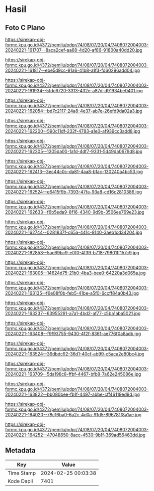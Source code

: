 # Hasil

## Foto C Plano

https://sirekap-obj-formc.kpu.go.id/4372/pemilu/pdpr/74/08/07/20/04/7408072004003-20240221-161707--8aca2cef-aa68-4d20-af86-91800a40dd20.jpg

https://sirekap-obj-formc.kpu.go.id/4372/pemilu/pdpr/74/08/07/20/04/7408072004003-20240221-161817--ebe5d9cc-91a6-41b8-a1f3-fd60296add04.jpg

https://sirekap-obj-formc.kpu.go.id/4372/pemilu/pdpr/74/08/07/20/04/7408072004003-20240221-161934--5fdc6720-3313-432e-a87d-d91934be0401.jpg

https://sirekap-obj-formc.kpu.go.id/4372/pemilu/pdpr/74/08/07/20/04/7408072004003-20240221-162054--bd7c2117-24a8-4e37-ab7e-26efd9da02a3.jpg

https://sirekap-obj-formc.kpu.go.id/4372/pemilu/pdpr/74/08/07/20/04/7408072004003-20240221-162200--590c11df-232f-4783-a1e0-af939cc3add8.jpg

https://sirekap-obj-formc.kpu.go.id/4372/pemilu/pdpr/74/08/07/20/04/7408072004003-20240221-162305--1305da00-1afd-4df7-9331-5d49da0679d8.jpg

https://sirekap-obj-formc.kpu.go.id/4372/pemilu/pdpr/74/08/07/20/04/7408072004003-20240221-162413--3ec44c0c-da81-4aa8-b1ac-130240a4bc53.jpg

https://sirekap-obj-formc.kpu.go.id/4372/pemilu/pdpr/74/08/07/20/04/7408072004003-20240221-162524--e6415f9b-7393-47fa-93a8-cd16c2810386.jpg

https://sirekap-obj-formc.kpu.go.id/4372/pemilu/pdpr/74/08/07/20/04/7408072004003-20240221-162633--f6b5eda9-8f16-4340-9d9b-3506ee769e23.jpg

https://sirekap-obj-formc.kpu.go.id/4372/pemilu/pdpr/74/08/07/20/04/7408072004003-20240221-162744--0281837f-c65a-441c-8140-3aeb1cd34204.jpg

https://sirekap-obj-formc.kpu.go.id/4372/pemilu/pdpr/74/08/07/20/04/7408072004003-20240221-162853--5ac69bc9-e0f0-4f39-b718-79801ff157c9.jpg

https://sirekap-obj-formc.kpu.go.id/4372/pemilu/pdpr/74/08/07/20/04/7408072004003-20240221-163005--14624d75-21b0-4ba3-bee0-64220a3d065a.jpg

https://sirekap-obj-formc.kpu.go.id/4372/pemilu/pdpr/74/08/07/20/04/7408072004003-20240221-163135--f6e08f0b-feb5-41be-a5f0-6ccff84a0b43.jpg

https://sirekap-obj-formc.kpu.go.id/4372/pemilu/pdpr/74/08/07/20/04/7408072004003-20240221-163237--63955291-a7a1-4bd2-af77-c5ba1aba5021.jpg

https://sirekap-obj-formc.kpu.go.id/4372/pemilu/pdpr/74/08/07/20/04/7408072004003-20240221-163408--f9f93755-9430-4f2f-8361-ae776f0a8adb.jpg

https://sirekap-obj-formc.kpu.go.id/4372/pemilu/pdpr/74/08/07/20/04/7408072004003-20240221-163524--36dbdc92-36d1-40cf-ab99-c5aca2e80bc4.jpg

https://sirekap-obj-formc.kpu.go.id/4372/pemilu/pdpr/74/08/07/20/04/7408072004003-20240221-163709--5da198c8-ffbf-4467-bfb8-7a62e245086e.jpg

https://sirekap-obj-formc.kpu.go.id/4372/pemilu/pdpr/74/08/07/20/04/7408072004003-20240221-163822--bb080bee-fb1f-4497-abbe-cff46119ed9d.jpg

https://sirekap-obj-formc.kpu.go.id/4372/pemilu/pdpr/74/08/07/20/04/7408072004003-20240221-164020--78c16ba0-6a2c-4d0a-91d5-896781f8a1ae.jpg

https://sirekap-obj-formc.kpu.go.id/4372/pemilu/pdpr/74/08/07/20/04/7408072004003-20240221-164252--47048650-8acc-4530-9b1f-369ad56463dd.jpg


## Metadata

| Key        | Value               |
| ---------- | ------------------- |
| Time Stamp | 2024-02-25 00:03:38 |
| Kode Dapil | 7401                |



